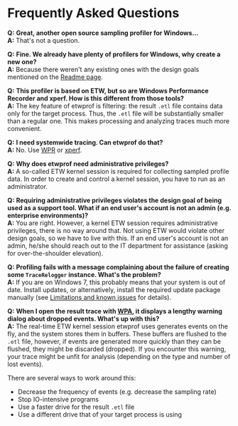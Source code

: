 Frequently Asked Questions
==========

__Q:__ __Great, another open source sampling profiler for Windows...__  
__A:__ That's not a question.

__Q:__ __Fine. We already have plenty of profilers for Windows, why create a new one?__  
__A:__ Because there weren't any existing ones with the design goals mentioned on the [Readme page](../README.md).

__Q:__ __This profiler is based on ETW, but so are Windows Performance Recorder and xperf. How is this different from those tools?__  
__A:__ The key feature of etwprof is filtering: the result `.etl` file contains data only for the target process. Thus, the `.etl` file will be substantially smaller than a regular one. This makes processing and analyzing traces much more convenient.

__Q:__ __I need systemwide tracing. Can etwprof do that?__  
__A:__ No. Use [WPR](https://docs.microsoft.com/en-us/windows-hardware/test/wpt/windows-performance-recorder) or [xperf](https://docs.microsoft.com/en-us/previous-versions/windows/it-pro/windows-8.1-and-8/hh162920(v=win.10)).

__Q:__ __Why does etwprof need administrative privileges?__  
__A:__ A so-called ETW kernel session is required for collecting sampled profile data. In order to create and control a kernel session, you have to run as an administrator.

__Q:__ __Requiring administrative privileges violates the design goal of being used as a support tool. What if an end user's account is not an admin (e.g. enterprise environments)?__  
__A:__ You are right. However, a kernel ETW session requires administrative privileges, there is no way around that. Not using ETW would violate other design goals, so we have to live with this. If an end user's account is not an admin, he/she should reach out to the IT department for assistance (asking for over-the-shoulder elevation). 

__Q:__ __Profiling fails with a message complaining about the failure of creating some `TraceRelogger` instance. What's the problem?__  
__A:__ If you are on Windows 7, this probably means that your system is out of date. Install updates, or alternatively, install the required update package manually (see [Limitations and known issues](./Limitations_known_issues.md) for details).

__Q:__ __When I open the result trace with [WPA](https://docs.microsoft.com/en-us/windows-hardware/test/wpt/windows-performance-analyzer), it displays a lengthy warning dialog about dropped events. What's up with this?__  
__A:__ The real-time ETW kernel session etwprof uses generates events on the fly, and the system stores them in buffers. These buffers are flushed to the `.etl` file, however, if events are generated more quickly than they can be flushed, they might be discarded (dropped). If you encounter this warning, your trace might be unfit for analysis (depending on the type and number of lost events).

There are several ways to work around this:
* Decrease the frequency of events (e.g. decrease the sampling rate)
* Stop IO-intensive programs
* Use a faster drive for the result `.etl` file
* Use a different drive that of your target process is using